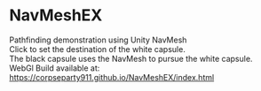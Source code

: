 # NavMeshEX
 Pathfinding demonstration using Unity NavMesh</br>
 Click to set the destination of the white capsule.</br>
 The black capsule uses the NavMesh to pursue the white capsule.</br>
 WebGl Build available at: https://corpseparty911.github.io/NavMeshEX/index.html
